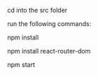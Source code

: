 cd into the src folder 

run the following commands:

npm install

npm install react-router-dom

npm start
